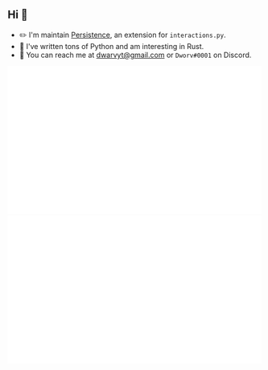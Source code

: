 ## Hi 👋
- ✏️ I'm maintain [Persistence](https://github.com/interactions-py/persistence), an extension for `interactions.py`.
- 🧠 I've written tons of Python and am interesting in Rust.
- 💬 You can reach me at dwarvyt@gmail.com or `Dworv#0001` on Discord.

![](https://raw.githubusercontent.com/Dworv/github-stats/master/generated/overview.svg#gh-dark-mode-only)
![](https://raw.githubusercontent.com/Dworv/github-stats/master/generated/languages.svg#gh-dark-mode-only)

